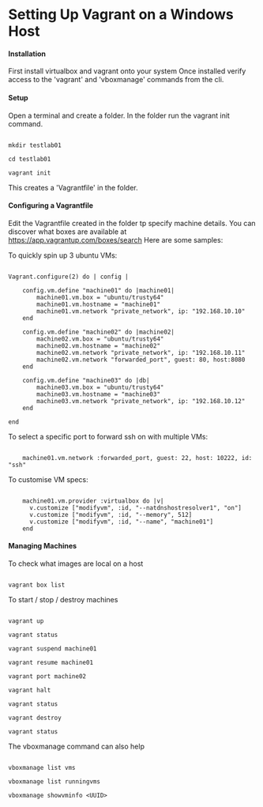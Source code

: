 # Setting Up Vagrant on a Windows Host

#### Installation

First install virtualbox and vagrant onto your system
Once installed verify access to the 'vagrant' and 'vboxmanage' commands from the cli.


#### Setup

Open a terminal and create a folder. In the folder run the vagrant init command.

~~~~

mkdir testlab01

cd testlab01

vagrant init

~~~~

This creates a 'Vagrantfile' in the folder.


#### Configuring a Vagrantfile

Edit the Vagrantfile created in the folder tp specify machine details.
You can discover what boxes are available at https://app.vagrantup.com/boxes/search
Here are some samples:


To quickly spin up 3 ubuntu VMs:
~~~~

Vagrant.configure(2) do | config |

	config.vm.define "machine01" do |machine01|
		machine01.vm.box = "ubuntu/trusty64"
		machine01.vm.hostname = "machine01"
		machine01.vm.network "private_network", ip: "192.168.10.10"
	end

	config.vm.define "machine02" do |machine02|
		machine02.vm.box = "ubuntu/trusty64"
		machine02.vm.hostname = "machine02"
		machine02.vm.network "private_network", ip: "192.168.10.11"
		machine02.vm.network "forwarded_port", guest: 80, host:8080
	end

	config.vm.define "machine03" do |db|
		machine03.vm.box = "ubuntu/trusty64"
		machine03.vm.hostname = "machine03"
		machine03.vm.network "private_network", ip: "192.168.10.12"
	end

end

~~~~


To select a specific port to forward ssh on with multiple VMs:

~~~~

    machine01.vm.network :forwarded_port, guest: 22, host: 10222, id: "ssh"

~~~~


To customise VM specs:

~~~~

    machine01.vm.provider :virtualbox do |v|
      v.customize ["modifyvm", :id, "--natdnshostresolver1", "on"]
      v.customize ["modifyvm", :id, "--memory", 512]
      v.customize ["modifyvm", :id, "--name", "machine01"]
    end

~~~~


#### Managing Machines

To check what images are local on a host

~~~~

vagrant box list

~~~~


To start / stop / destroy machines

~~~~

vagrant up

vagrant status

vagrant suspend machine01

vagrant resume machine01

vagrant port machine02

vagrant halt

vagrant status

vagrant destroy

vagrant status

~~~~


The vboxmanage command can also help

~~~~

vboxmanage list vms

vboxmanage list runningvms

vboxmanage showvminfo <UUID>

~~~~

